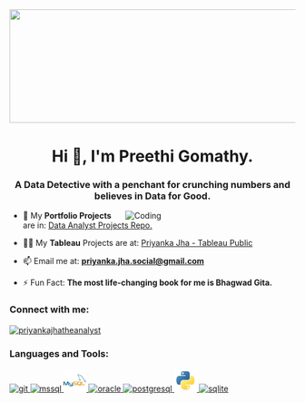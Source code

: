 <img src="https://drive.google.com/uc?export=view&id=11dUVDoeBEJJ-ZnHrRxMeE1GYOzJdqXSo" width="840" height="200" allow="autoplay">
<h1 align="center">Hi 👋, I'm Preethi Gomathy.</h1>
<h3 align="center">A Data Detective with a penchant for crunching numbers and believes in Data for Good.</h3>
<img align="right" alt="Coding" width="300" src="https://cdn.dribbble.com/users/2646423/screenshots/5507196/computer.gif">

- 🌱 My **Portfolio Projects** are in: [Data Analyst Projects Repo.](https://github.com/PriyankaJhaTheAnalyst/Portfolio-Projects)

- 👨‍💻 My **Tableau** Projects are at: [Priyanka Jha - Tableau Public](https://public.tableau.com/app/profile/priyankajhatheanalyst)

- 📫 Email me at: **priyanka.jha.social@gmail.com**

- ⚡ Fun Fact: **The most life-changing book for me is Bhagwad Gita.**

<h3 align="left">Connect with me:</h3>
<p align="left">
<a href="https://www.linkedin.com/in/preethigomathym" target="blank"><img align="center" src="https://raw.githubusercontent.com/rahuldkjain/github-profile-readme-generator/master/src/images/icons/Social/linked-in-alt.svg" alt="priyankajhatheanalyst" height="30" width="40" /></a>
</p>

<h3 align="left">Languages and Tools:</h3>
<p align="left"> <a href="https://git-scm.com/" target="_blank"> <img src="https://github.com/sempostma/office365-icons/blob/master/svg/powerpoint.svg" alt="git" width="40" height="40"/> </a> <a href="https://www.microsoft.com/en-us/sql-server" target="_blank"> <img src="https://www.svgrepo.com/show/303229/microsoft-sql-server-logo.svg" alt="mssql" width="40" height="40"/> </a> <a href="https://www.mysql.com/" target="_blank"> <img src="https://raw.githubusercontent.com/devicons/devicon/master/icons/mysql/mysql-original-wordmark.svg" alt="mysql" width="40" height="40"/> </a> <a href="https://www.oracle.com/" target="_blank"> <img src="https://github.com/sempostma/office365-icons/blob/master/svg/excel.svg" alt="oracle" width="40" height="40"/> </a> <a href="https://www.postgresql.org" target="_blank"> <img src="https://github.com/microsoft/PowerBI-Icons/blob/main/SVG/Power-BI.svg" alt="postgresql" width="40" height="40"/> </a> <a href="https://www.python.org" target="_blank"> <img src="https://raw.githubusercontent.com/devicons/devicon/master/icons/python/python-original.svg" alt="python" width="40" height="40"/> </a> <a href="https://www.sqlite.org/" target="_blank"> <img src="https://user-images.githubusercontent.com/18670428/67620073-ca558e00-f7fa-11e9-9ea2-ed3a80c59210.png" alt="sqlite" width="40" height="40"/> </a> </p>

